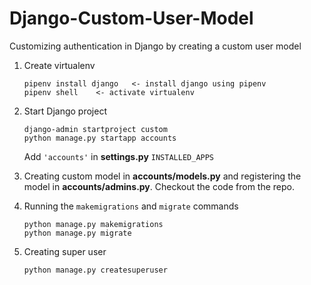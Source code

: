 # Django-Custom-User-Model
Customizing authentication in Django by creating a custom user model

1. Create virtualenv
	```
	pipenv install django 	<- install django using pipenv
	pipenv shell	<- activate virtualenv
	```

2. Start Django project
	```
	django-admin startproject custom
	python manage.py startapp accounts
	```
	Add ```'accounts'``` in **settings.py** ```INSTALLED_APPS```

3. Creating custom model in **accounts/models.py** and registering the model in **accounts/admins.py**. Checkout the code from the repo.

4. Running the ```makemigrations``` and ```migrate``` commands
	```
	python manage.py makemigrations
	python manage.py migrate
	```

5. Creating super user
	```
	python manage.py createsuperuser
	```
